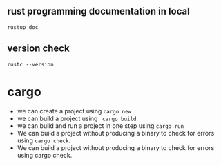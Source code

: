 ## rust programming documentation in local

```
rustup doc
```

## version check
```
rustc --version
```

# cargo 
* we can create a project using ``` cargo new ```
* we can build a project using ``` cargo build```
* we can build and run a project in one step using ```cargo run```
* We can build a project without producing a binary to check for errors using ```cargo check```.
* We can build a project without producing a binary to check for errors using cargo check.